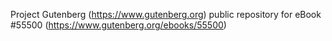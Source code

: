 Project Gutenberg (https://www.gutenberg.org) public repository for
eBook #55500 (https://www.gutenberg.org/ebooks/55500)
